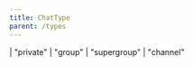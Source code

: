 ```yaml
---
title: ChatType
parent: /types
---
```


<div class="font-mono whitespace-pre"><span class="opacity-50">|</span> <span>&quot;private&quot;</span>
<span class="opacity-50">|</span> <span>&quot;group&quot;</span>
<span class="opacity-50">|</span> <span>&quot;supergroup&quot;</span>
<span class="opacity-50">|</span> <span>&quot;channel&quot;</span></div>

